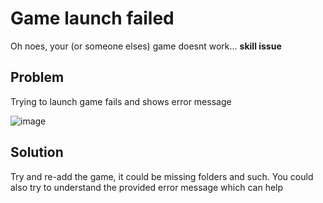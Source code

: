 # Game launch failed

Oh noes, your (or someone elses) game doesnt work... **skill issue**

## Problem
Trying to launch game fails and shows error message

![image](https://github.com/vixenowo/arcade/assets/121322529/1d718d45-a91c-4dcb-85df-007a5234a2d5)

## Solution
Try and re-add the game, it could be missing folders and such.
You could also try to understand the provided error message which can help


